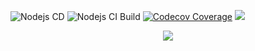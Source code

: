 ![Nodejs CD](https://github.com/arsalanc-v2/blotjson/workflows/Nodejs%20CD/badge.svg)
![Nodejs CI Build](https://github.com/arsalanc-v2/blotjson/workflows/Nodejs%20CI%20Build/badge.svg)
[![Codecov Coverage](https://img.shields.io/codecov/c/github/arsalanc-v2/blotjson/master.svg)](https://codecov.io/gh/arsalanc-v2/blotjson/)
<a href="https://opensource.org/licenses/MIT"><img src="https://img.shields.io/badge/License-MIT-dae1e7.svg"></a>
<p align=center><img src=../../../logo_light.svg></p>
